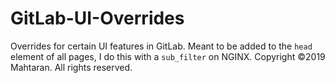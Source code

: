 # GitLab-UI-Overrides
Overrides for certain UI features in GitLab. Meant to be added to the `head` element of all pages, I do this with a `sub_filter` on NGINX.
Copyright ©2019 Mahtaran. All rights reserved.
